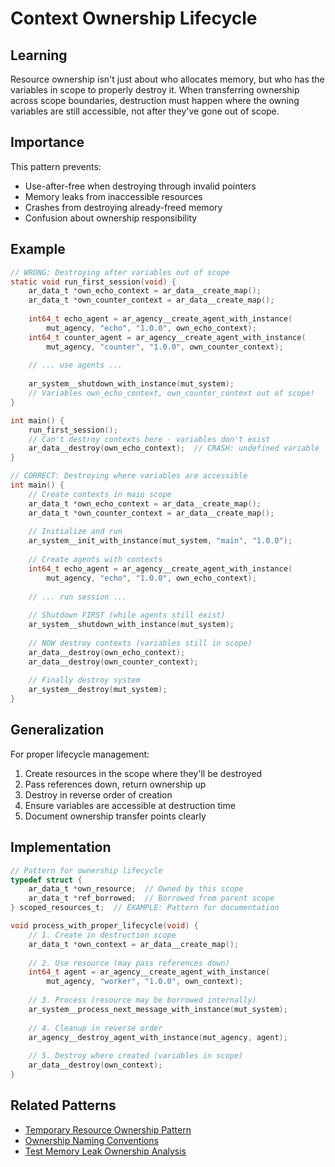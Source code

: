 # Context Ownership Lifecycle

## Learning

Resource ownership isn't just about who allocates memory, but who has the variables in scope to properly destroy it. When transferring ownership across scope boundaries, destruction must happen where the owning variables are still accessible, not after they've gone out of scope.

## Importance

This pattern prevents:
- Use-after-free when destroying through invalid pointers
- Memory leaks from inaccessible resources
- Crashes from destroying already-freed memory
- Confusion about ownership responsibility

## Example

```c
// WRONG: Destroying after variables out of scope
static void run_first_session(void) {
    ar_data_t *own_echo_context = ar_data__create_map();
    ar_data_t *own_counter_context = ar_data__create_map();
    
    int64_t echo_agent = ar_agency__create_agent_with_instance(
        mut_agency, "echo", "1.0.0", own_echo_context);
    int64_t counter_agent = ar_agency__create_agent_with_instance(
        mut_agency, "counter", "1.0.0", own_counter_context);
    
    // ... use agents ...
    
    ar_system__shutdown_with_instance(mut_system);
    // Variables own_echo_context, own_counter_context out of scope!
}

int main() {
    run_first_session();
    // Can't destroy contexts here - variables don't exist
    ar_data__destroy(own_echo_context);  // CRASH: undefined variable
}

// CORRECT: Destroying where variables are accessible
int main() {
    // Create contexts in main scope
    ar_data_t *own_echo_context = ar_data__create_map();
    ar_data_t *own_counter_context = ar_data__create_map();
    
    // Initialize and run
    ar_system__init_with_instance(mut_system, "main", "1.0.0");
    
    // Create agents with contexts
    int64_t echo_agent = ar_agency__create_agent_with_instance(
        mut_agency, "echo", "1.0.0", own_echo_context);
    
    // ... run session ...
    
    // Shutdown FIRST (while agents still exist)
    ar_system__shutdown_with_instance(mut_system);
    
    // NOW destroy contexts (variables still in scope)
    ar_data__destroy(own_echo_context);
    ar_data__destroy(own_counter_context);
    
    // Finally destroy system
    ar_system__destroy(mut_system);
}
```

## Generalization

For proper lifecycle management:
1. Create resources in the scope where they'll be destroyed
2. Pass references down, return ownership up
3. Destroy in reverse order of creation
4. Ensure variables are accessible at destruction time
5. Document ownership transfer points clearly

## Implementation

```c
// Pattern for ownership lifecycle
typedef struct {
    ar_data_t *own_resource;  // Owned by this scope
    ar_data_t *ref_borrowed;  // Borrowed from parent scope
} scoped_resources_t;  // EXAMPLE: Pattern for documentation

void process_with_proper_lifecycle(void) {
    // 1. Create in destruction scope
    ar_data_t *own_context = ar_data__create_map();
    
    // 2. Use resource (may pass references down)
    int64_t agent = ar_agency__create_agent_with_instance(
        mut_agency, "worker", "1.0.0", own_context);
    
    // 3. Process (resource may be borrowed internally)
    ar_system__process_next_message_with_instance(mut_system);
    
    // 4. Cleanup in reverse order
    ar_agency__destroy_agent_with_instance(mut_agency, agent);
    
    // 5. Destroy where created (variables in scope)
    ar_data__destroy(own_context);
}
```

## Related Patterns
- [Temporary Resource Ownership Pattern](temporary-resource-ownership-pattern.md)
- [Ownership Naming Conventions](ownership-naming-conventions.md)
- [Test Memory Leak Ownership Analysis](test-memory-leak-ownership-analysis.md)